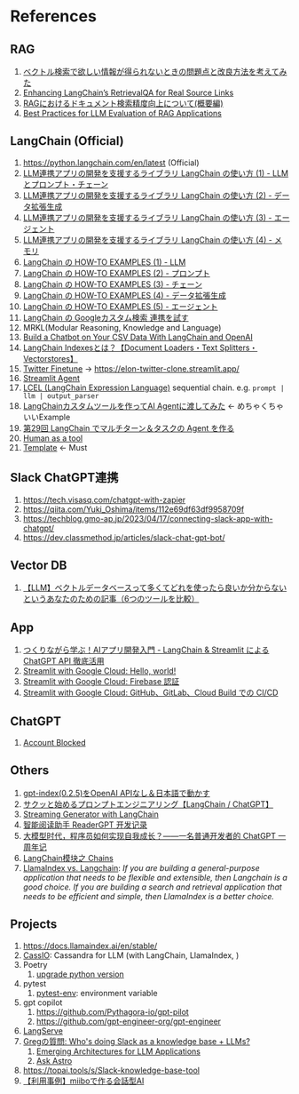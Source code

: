 # References

## RAG

1. [ベクトル検索で欲しい情報が得られないときの問題点と改良方法を考えてみた](https://dev.classmethod.jp/articles/problem-and-improve-methods-of-vector-search/)
1. [Enhancing LangChain’s RetrievalQA for Real Source Links](https://medium.com/@nakamasato/enhancing-langchains-retrievalqa-for-real-source-links-53713c7d802a)
1. [RAGにおけるドキュメント検索精度向上について(概要編)](https://zenn.dev/sompojapan_dx/articles/eb755a18e893ce)
1. [Best Practices for LLM Evaluation of RAG Applications](https://www.databricks.com/blog/LLM-auto-eval-best-practices-RAG)

## LangChain (Official)
1. https://python.langchain.com/en/latest (Official)
1. [LLM連携アプリの開発を支援するライブラリ LangChain の使い方 (1) - LLMとプロンプト・チェーン](https://note.com/npaka/n/n61ad59380a43)
1. [LLM連携アプリの開発を支援するライブラリ LangChain の使い方 (2) - データ拡張生成](https://note.com/npaka/n/n2f89fb3bf91b)
1. [LLM連携アプリの開発を支援するライブラリ LangChain の使い方 (3) - エージェント](https://note.com/npaka/n/n6b7a07e492f1)
1. [LLM連携アプリの開発を支援するライブラリ LangChain の使い方 (4) - メモリ](https://note.com/npaka/n/n95e5bce0e1d6)
1. [LangChain の HOW-TO EXAMPLES (1) - LLM](https://note.com/npaka/n/n716dfd26094d)
1. [LangChain の HOW-TO EXAMPLES (2) - プロンプト](https://note.com/npaka/n/n97aac2da03f4)
1. [LangChain の HOW-TO EXAMPLES (3) - チェーン](https://note.com/npaka/n/n886960b89de1)
1. [LangChain の HOW-TO EXAMPLES (4) - データ拡張生成](https://note.com/npaka/n/nb9b70619939a)
1. [LangChain の HOW-TO EXAMPLES (5) - エージェント](https://note.com/npaka/n/nb28aa5f38c0d)
1. [LangChain の Googleカスタム検索 連携を試す](https://note.com/npaka/n/nd9a4a26a8932)
1. MRKL(Modular Reasoning, Knowledge and Language)
1. [Build a Chatbot on Your CSV Data With LangChain and OpenAI](https://betterprogramming.pub/build-a-chatbot-on-your-csv-data-with-langchain-and-openai-ed121f85f0cd)
1. [LangChain Indexesとは？【Document Loaders・Text Splitters・Vectorstores】](https://zenn.dev/umi_mori/books/prompt-engineer/viewer/langchain_indexes)
1. [Twitter Finetune](https://github.com/langchain-ai/twitter-finetune) -> https://elon-twitter-clone.streamlit.app/
1. [Streamlit Agent](https://github.com/langchain-ai/streamlit-agent)
1. [LCEL (LangChain Expression Language)](https://python.langchain.com/docs/expression_language/) sequential chain. e.g. `prompt | llm | output_parser`
1. [LangChainカスタムツールを作ってAI Agentに渡してみた](https://note.com/astropomeai/n/n714867753751) <- めちゃくちゃいいExample
1. [第29回 LangChain でマルチターン＆タスクの Agent を作る](https://www.ogis-ri.co.jp/otc/hiroba/technical/similar-document-search/part29.html)
1. [Human as a tool](https://python.langchain.com/docs/integrations/tools/human_tools)
1. [Template](https://python.langchain.com/docs/templates/) <- Must


## Slack ChatGPT連携
1. https://tech.visasq.com/chatgpt-with-zapier
1. https://qiita.com/Yuki_Oshima/items/112e69df63df9958709f
1. https://techblog.gmo-ap.jp/2023/04/17/connecting-slack-app-with-chatgpt/
1. https://dev.classmethod.jp/articles/slack-chat-gpt-bot/

## Vector DB
1. [【LLM】ベクトルデータベースって多くてどれを使ったら良いか分からないというあなたのための記事（6つのツールを比較）](https://zenn.dev/moekidev/articles/9e8b85025d590e)

## App
1. [つくりながら学ぶ！AIアプリ開発入門 - LangChain & Streamlit による ChatGPT API 徹底活用](https://zenn.dev/ml_bear/books/d1f060a3f166a5)
1. [Streamlit with Google Cloud: Hello, world!](https://zenn.dev/google_cloud_jp/articles/streamlit-01-hello)
1. [Streamlit with Google Cloud: Firebase 認証](https://zenn.dev/google_cloud_jp/articles/streamlit-02-firebase)
1. [Streamlit with Google Cloud: GitHub、GitLab、Cloud Build での CI/CD](https://zenn.dev/google_cloud_jp/articles/streamlit-04-cicd)
## ChatGPT
1. [Account Blocked](https://community.openai.com/t/sorry-you-have-been-blocked-by-chatgpt/190053)

## Others

1. [gpt-index(0.2.5)をOpenAI APIなし＆日本語で動かす](https://note.com/oshizo/n/n137aaa2c29d4)
1. [サクッと始めるプロンプトエンジニアリング【LangChain / ChatGPT】](https://zenn.dev/umi_mori/books/prompt-engineer)
1. [Streaming Generator with LangChain](https://gist.github.com/mortymike/70711b028311681e5f3c6511031d5d43#langchain-streaming-example)
1. [智能阅读助手 ReaderGPT 开发记录](https://mp.weixin.qq.com/s/I5btAn54wqUGsXBcDN0G9A)
1. [大模型时代，程序员如何实现自我成长？——一名普通开发者的 ChatGPT 一周年记](https://liduos.com/the-hacker-guide-to-llms.html)
1. [LangChain模块之 Chains](https://aitutor.liduos.com/02-langchain/02-2-1.html)
1. [LlamaIndex vs. Langchain](https://stackoverflow.com/questions/76990736/differences-between-langchain-llamaindex): *If you are building a general-purpose application that needs to be flexible and extensible, then Langchain is a good choice. If you are building a search and retrieval application that needs to be efficient and simple, then LlamaIndex is a better choice.*

## Projects

1. https://docs.llamaindex.ai/en/stable/
1. [CassIO](https://cassio.org/): Cassandra for LLM (with LangChain, LlamaIndex, )
1. Poetry
    1. [upgrade python version](https://qiita.com/watame/items/8900d4d51f97e7ad3a89)
1. pytest
    1. [pytest-env](https://pypi.org/project/pytest-env/): environment variable
1. gpt copilot
    1. https://github.com/Pythagora-io/gpt-pilot
    1. https://github.com/gpt-engineer-org/gpt-engineer
1. [LangServe](https://python.langchain.com/docs/langserve)
1. [Gregの質問: Who's doing Slack as a knowledge base + LLMs?](https://twitter.com/GregKamradt/status/1735784098197840265)
    1. [Emerging Architectures for LLM Applications](https://a16z.com/emerging-architectures-for-llm-applications/)
    1. [Ask Astro](https://github.com/astronomer/ask-astro)
1. https://topai.tools/s/Slack-knowledge-base-tool
1. [【利用事例】miiboで作る会話型AI](https://note.com/miibo/m/ma82aceda74a8)
